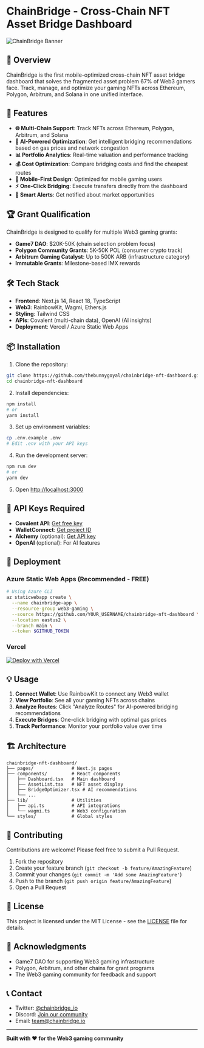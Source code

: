 # ChainBridge - Cross-Chain NFT Asset Bridge Dashboard

![ChainBridge Banner](https://github.com/thebunnygoyal/chainbridge-nft-dashboard/banner.png)

## 🌉 Overview

ChainBridge is the first mobile-optimized cross-chain NFT asset bridge dashboard that solves the fragmented asset problem 67% of Web3 gamers face. Track, manage, and optimize your gaming NFTs across Ethereum, Polygon, Arbitrum, and Solana in one unified interface.

## 🚀 Features

- **🌐 Multi-Chain Support**: Track NFTs across Ethereum, Polygon, Arbitrum, and Solana
- **🤖 AI-Powered Optimization**: Get intelligent bridging recommendations based on gas prices and network congestion
- **📊 Portfolio Analytics**: Real-time valuation and performance tracking
- **💰 Cost Optimization**: Compare bridging costs and find the cheapest routes
- **📱 Mobile-First Design**: Optimized for mobile gaming users
- **⚡ One-Click Bridging**: Execute transfers directly from the dashboard
- **🔔 Smart Alerts**: Get notified about market opportunities

## 🏆 Grant Qualification

ChainBridge is designed to qualify for multiple Web3 gaming grants:

- **Game7 DAO**: $20K-50K (chain selection problem focus)
- **Polygon Community Grants**: 5K-50K POL (consumer crypto track)
- **Arbitrum Gaming Catalyst**: Up to 500K ARB (infrastructure category)
- **Immutable Grants**: Milestone-based IMX rewards

## 🛠️ Tech Stack

- **Frontend**: Next.js 14, React 18, TypeScript
- **Web3**: RainbowKit, Wagmi, Ethers.js
- **Styling**: Tailwind CSS
- **APIs**: Covalent (multi-chain data), OpenAI (AI insights)
- **Deployment**: Vercel / Azure Static Web Apps

## 📦 Installation

1. Clone the repository:
```bash
git clone https://github.com/thebunnygoyal/chainbridge-nft-dashboard.git
cd chainbridge-nft-dashboard
```

2. Install dependencies:
```bash
npm install
# or
yarn install
```

3. Set up environment variables:
```bash
cp .env.example .env
# Edit .env with your API keys
```

4. Run the development server:
```bash
npm run dev
# or
yarn dev
```

5. Open [http://localhost:3000](http://localhost:3000)

## 🔑 API Keys Required

- **Covalent API**: [Get free key](https://www.covalenthq.com/platform/)
- **WalletConnect**: [Get project ID](https://cloud.walletconnect.com/)
- **Alchemy** (optional): [Get API key](https://www.alchemy.com/)
- **OpenAI** (optional): For AI features

## 🚀 Deployment

### Azure Static Web Apps (Recommended - FREE)

```bash
# Using Azure CLI
az staticwebapp create \
  --name chainbridge-app \
  --resource-group web3-gaming \
  --source https://github.com/YOUR_USERNAME/chainbridge-nft-dashboard \
  --location eastus2 \
  --branch main \
  --token $GITHUB_TOKEN
```

### Vercel

[![Deploy with Vercel](https://vercel.com/button)](https://vercel.com/new/clone?repository-url=https://github.com/thebunnygoyal/chainbridge-nft-dashboard)

## 💡 Usage

1. **Connect Wallet**: Use RainbowKit to connect any Web3 wallet
2. **View Portfolio**: See all your gaming NFTs across chains
3. **Analyze Routes**: Click "Analyze Routes" for AI-powered bridging recommendations
4. **Execute Bridges**: One-click bridging with optimal gas prices
5. **Track Performance**: Monitor your portfolio value over time

## 🏗️ Architecture

```
chainbridge-nft-dashboard/
├── pages/              # Next.js pages
├── components/         # React components
│   ├── Dashboard.tsx   # Main dashboard
│   ├── AssetList.tsx   # NFT asset display
│   ├── BridgeOptimizer.tsx # AI recommendations
│   └── ...
├── lib/                # Utilities
│   ├── api.ts          # API integrations
│   └── wagmi.ts        # Web3 configuration
└── styles/             # Global styles
```

## 🤝 Contributing

Contributions are welcome! Please feel free to submit a Pull Request.

1. Fork the repository
2. Create your feature branch (`git checkout -b feature/AmazingFeature`)
3. Commit your changes (`git commit -m 'Add some AmazingFeature'`)
4. Push to the branch (`git push origin feature/AmazingFeature`)
5. Open a Pull Request

## 📄 License

This project is licensed under the MIT License - see the [LICENSE](LICENSE) file for details.

## 🙏 Acknowledgments

- Game7 DAO for supporting Web3 gaming infrastructure
- Polygon, Arbitrum, and other chains for grant programs
- The Web3 gaming community for feedback and support

## 📞 Contact

- Twitter: [@chainbridge_io](https://twitter.com/chainbridge_io)
- Discord: [Join our community](https://discord.gg/chainbridge)
- Email: team@chainbridge.io

---

**Built with ❤️ for the Web3 gaming community**
